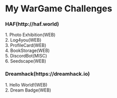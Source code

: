 <h1> My WarGame Challenges </h1>
<h3>HAF(http://haf.world)</h3>
1. Photo Exhibition(WEB)<br>
2. Log4you(WEB)<br>
3. ProfileCard(WEB)<br>
4. BookStorage(WEB)<br>
5. DiscordBot(MISC)<br>
6. Seedscape(WEB)<br>

<h3>Dreamhack(https://dreamhack.io)</h3>
1. Hello World!(WEB)<br>
2. Dream Badge(WEB)


